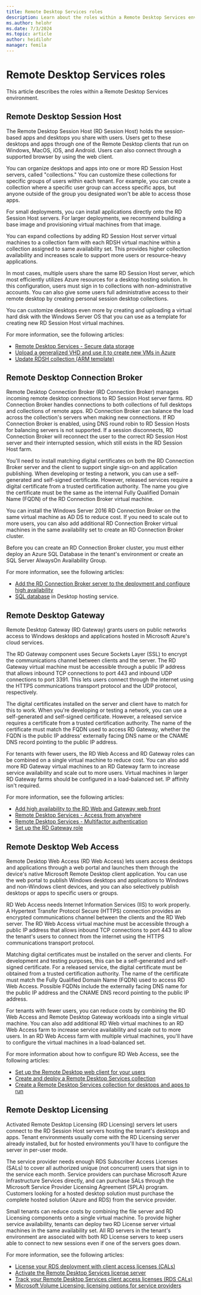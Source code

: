 ```yaml
---
title: Remote Desktop Services roles
description: Learn about the roles within a Remote Desktop Services environment in Windows Server.
ms.author: helohr
ms.date: 7/3/2024
ms.topic: article
author: heidilohr
manager: femila
---
```

# Remote Desktop Services roles

>

This article describes the roles within a Remote Desktop Services environment.

## Remote Desktop Session Host

The Remote Desktop Session Host (RD Session Host) holds the session-based apps and desktops you share with users. Users get to these desktops and apps through one of the Remote Desktop clients that run on Windows, MacOS, iOS, and Android. Users can also connect through a supported browser by using the web client.

You can organize desktops and apps into one or more RD Session Host servers, called "collections." You can customize these collections for specific groups of users within each tenant. For example, you can create a collection where a specific user group can access specific apps, but anyone outside of the group you designated won't be able to access those apps.

For small deployments, you can install applications directly onto the RD Session Host servers. For larger deployments, we recommend building a base image and provisioning virtual machines from that image.

You can expand collections by adding RD Session Host server virtual machines to a collection farm with each RDSH virtual machine within a collection assigned to same availability set. This provides higher collection availability and increases scale to support more users or resource-heavy applications.

In most cases, multiple users share the same RD Session Host server, which most efficiently utilizes Azure resources for a desktop hosting solution. In this configuration, users must sign in to collections with non-administrative accounts. You can also give some users full administrative access to their remote desktop by creating personal session desktop collections.

You can customize desktops even more by creating and uploading a virtual hard disk with the Windows Server OS that you can use as a template for creating new RD Session Host virtual machines.

For more information, see the following articles:

* [Remote Desktop Services - Secure data storage](rds-plan-secure-data-storage.md)
* [Upload a generalized VHD and use it to create new VMs in Azure](/azure/virtual-machines/windows/upload-generalized-managed?toc=/azure/virtual-machines/windows/toc.json)
* [Update RDSH collection (ARM template)](https://github.com/Azure/RDS-Templates/tree/master/rds-update-rdsh-collection/)

## Remote Desktop Connection Broker

Remote Desktop Connection Broker (RD Connection Broker) manages incoming remote desktop connections to RD Session Host server farms. RD Connection Broker handles connections to both collections of full desktops and collections of remote apps. RD Connection Broker can balance the load across the collection's servers when making new connections. If RD Connection Broker is enabled, using DNS round robin to RD Session Hosts for balancing servers is not supported. If a session disconnects, RD Connection Broker will reconnect the user to the correct RD Session Host server and their interrupted session, which still exists in the RD Session Host farm.

You'll need to install matching digital certificates on both the RD Connection Broker server and the client to support single sign-on and application publishing. When developing or testing a network, you can use a self-generated and self-signed certificate. However, released services require a digital certificate from a trusted certification authority. The name you give the certificate must be the same as the internal Fully Qualified Domain Name (FQDN) of the RD Connection Broker virtual machine.

You can install the Windows Server 2016 RD Connection Broker on the same virtual machine as AD DS to reduce cost. If you need to scale out to more users, you can also add additional RD Connection Broker virtual machines in the same availability set to create an RD Connection Broker cluster.

Before you can create an RD Connection Broker cluster, you must either deploy an Azure SQL Database in the tenant's environment or create an SQL Server AlwaysOn Availability Group.

For more information, see the following articles:

* [Add the RD Connection Broker server to the deployment and configure high availability](rds-connection-broker-cluster.md)
* [SQL database](desktop-hosting-service.md#sql-database) in Desktop hosting service.

## Remote Desktop Gateway

Remote Desktop Gateway (RD Gateway) grants users on public networks access to Windows desktops and applications hosted in Microsoft Azure's cloud services.

The RD Gateway component uses Secure Sockets Layer (SSL) to encrypt the communications channel between clients and the server. The RD Gateway virtual machine must be accessible through a public IP address that allows inbound TCP connections to port 443 and inbound UDP connections to port 3391. This lets users connect through the internet using the HTTPS communications transport protocol and the UDP protocol, respectively.

The digital certificates installed on the server and client have to match for this to work. When you're developing or testing a network, you can use a self-generated and self-signed certificate. However, a released service requires a certificate from a trusted certification authority. The name of the certificate must match the FQDN used to access RD Gateway, whether the FQDN is the public IP address' externally facing DNS name or the CNAME DNS record pointing to the public IP address.

For tenants with fewer users, the RD Web Access and RD Gateway roles can be combined on a single virtual machine to reduce cost. You can also add more RD Gateway virtual machines to an RD Gateway farm to increase service availability and scale out to more users. Virtual machines in larger RD Gateway farms should be configured in a load-balanced set. IP affinity isn't required.

For more information, see the following articles:

* [Add high availability to the RD Web and Gateway web front](rds-rdweb-gateway-ha.md)
* [Remote Desktop Services - Access from anywhere](rds-plan-access-from-anywhere.md)
* [Remote Desktop Services - Multifactor authentication](rds-plan-mfa.md)
* [Set up the RD Gateway role](remote-desktop-gateway-role.md)

## Remote Desktop Web Access

Remote Desktop Web Access (RD Web Access) lets users access desktops and applications through a web portal and launches them through the device's native Microsoft Remote Desktop client application. You can use the web portal to publish Windows desktops and applications to Windows and non-Windows client devices, and you can also selectively publish desktops or apps to specific users or groups.

RD Web Access needs Internet Information Services (IIS) to work properly. A Hypertext Transfer Protocol Secure (HTTPS) connection provides an encrypted communications channel between the clients and the RD Web server. The RD Web Access virtual machine must be accessible through a public IP address that allows inbound TCP connections to port 443 to allow the tenant's users to connect from the internet using the HTTPS communications transport protocol.

Matching digital certificates must be installed on the server and clients. For development and testing purposes, this can be a self-generated and self-signed certificate. For a released service, the digital certificate must be obtained from a trusted certification authority. The name of the certificate must match the Fully Qualified Domain Name (FQDN) used to access RD Web Access. Possible FQDNs include the externally facing DNS name for the public IP address and the CNAME DNS record pointing to the public IP address.

For tenants with fewer users, you can reduce costs by combining the RD Web Access and Remote Desktop Gateway workloads into a single virtual machine. You can also add additional RD Web virtual machines to an RD Web Access farm to increase service availability and scale out to more users. In an RD Web Access farm with multiple virtual machines, you'll have to configure the virtual machines in a load-balanced set.

For more information about how to configure RD Web Access, see the following articles:

* [Set up the Remote Desktop web client for your users](clients/remote-desktop-web-client-admin.md)
* [Create and deploy a Remote Desktop Services collection](rds-create-collection.md)
* [Create a Remote Desktop Services collection for desktops and apps to run](rds-create-collection.md)

## Remote Desktop Licensing

Activated Remote Desktop Licensing (RD Licensing) servers let users connect to the RD Session Host servers hosting the tenant's desktops and apps. Tenant environments usually come with the RD Licensing server already installed, but for hosted environments you'll have to configure the server in per-user mode.

The service provider needs enough RDS Subscriber Access Licenses (SALs) to cover all authorized unique (not concurrent) users that sign in to the service each month. Service providers can purchase Microsoft Azure Infrastructure Services directly, and can purchase SALs through the Microsoft Service Provider Licensing Agreement (SPLA) program. Customers looking for a hosted desktop solution must purchase the complete hosted solution (Azure and RDS) from the service provider.

Small tenants can reduce costs by combining the file server and RD Licensing components onto a single virtual machine. To provide higher service availability, tenants can deploy two RD License server virtual machines in the same availability set. All RD servers in the tenant's environment are associated with both RD License servers to keep users able to connect to new sessions even if one of the servers goes down.

For more information, see the following articles:

* [License your RDS deployment with client access licenses (CALs)](rds-client-access-license.md)
* [Activate the Remote Desktop Services license server](rds-activate-license-server.md)
* [Track your Remote Desktop Services client access licenses (RDS CALs)](rds-track-cals.md)
* [Microsoft Volume Licensing: licensing options for service providers](https://www.microsoft.com/Licensing/licensing-programs/spla-program.aspx)
